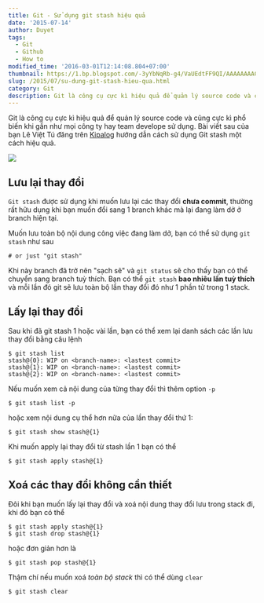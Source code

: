 ```yaml
---
title: Git - Sử dụng git stash hiệu quả
date: '2015-07-14'
author: Duyet
tags:
  - Git
  - Github
  - How to
modified_time: '2016-03-01T12:14:08.804+07:00'
thumbnail: https://1.bp.blogspot.com/-3yYbNqRb-g4/VaUEdtFF9QI/AAAAAAAACm0/yuduSPkQak8/s1600/git.png
slug: /2015/07/su-dung-git-stash-hieu-qua.html
category: Git
description: Git là công cụ cực kì hiệu quả để quản lý source code và cũng cực kì phổ biến khi gần như mọi công ty hay team develope sử dụng. Bài viết sau của bạn Lê Việt Tú đăng trên Kipalog hướng dẫn cách sử dụng Git stash một cách hiệu quả.
---
```


Git là công cụ cực kì hiệu quả để quản lý source code và cũng cực kì phổ biến khi gần như mọi công ty hay team develope sử dụng. Bài viết sau của bạn Lê Việt Tú đăng trên [Kipalog](http://kipalog.com/posts/Su-dung-git-stash-hieu-qua) hướng dẫn cách sử dụng Git stash một cách hiệu quả.

![](https://1.bp.blogspot.com/-3yYbNqRb-g4/VaUEdtFF9QI/AAAAAAAACm0/yuduSPkQak8/s640/git.png)

## Lưu lại thay đổi

`Git stash` được sử dụng khi muốn lưu lại các thay đổi **chưa commit**, thường rất hữu dụng khi bạn muốn đổi sang 1 branch khác mà lại đang làm dở ở branch hiện tại.

Muốn lưu toàn bộ nội dung công việc đang làm dở, bạn có thể sử dụng `git stash` như sau

```
# or just "git stash"
```

Khi này branch đã trở nên "sạch sẽ" và `git status` sẽ cho thấy bạn có thể chuyển sang branch tuỳ thích. Bạn có thể `git stash` **bao nhiêu lần tuỳ thích** và mỗi lần đó git sẽ lưu toàn bộ lần thay đổi đó như 1 phần tử trong 1 stack.

## Lấy lại thay đổi

Sau khi đã git stash 1 hoặc vài lần, bạn có thể xem lại danh sách các lần lưu thay đổi bằng câu lệnh

```
$ git stash list
stash@{0}: WIP on <branch-name>: <lastest commit>
stash@{1}: WIP on <branch-name>: <lastest commit>
stash@{2}: WIP on <branch-name>: <lastest commit>

```

Nếu muốn xem cả nội dung của từng thay đổi thì thêm option `-p`

```
$ git stash list -p

```

hoặc xem nội dung cụ thể hơn nữa của lần thay đổi thứ 1:

```
$ git stash show stash@{1}

```

Khi muốn apply lại thay đổi từ stash lần 1 bạn có thể

```
$ git stash apply stash@{1}

```

## Xoá các thay đổi không cần thiết

Đôi khi bạn muốn lấy lại thay đổi và xoá nội dung thay đổi lưu trong stack đi, khi đó bạn có thể

```
$ git stash apply stash@{1}
$ git stash drop stash@{1}

```

hoặc đơn giản hơn là

```
$ git stash pop stash@{1}

```

Thậm chí nếu muốn xoá _toàn bộ stack_ thì có thể dùng `clear`

```
$ git stash clear
```
